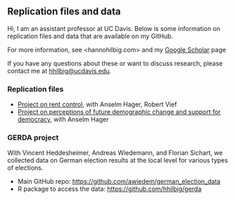 ## Replication files and data

Hi, I am an assistant professor at UC Davis. Below is some information on replication files and data that are available on my GitHub.

For more information, see <hannohilbig.com> and my [Google Scholar](https://scholar.google.com/citations?user=JzQv9FMAAAAJ&hl=en&oi=ao) page

If you have any questions about these or want to discuss research, please contact me at <hhilbig@ucdavis.edu>.

### Replication files

- [Project on rent control](https://github.com/hhilbig/hhv_rent_control_replication), with Anselm Hager, Robert Vief
- [Project on perceptions of future demographic change and support for democracy](https://github.com/hhilbig/democ_support_us), with Anselm Hager

### GERDA project

With Vincent Heddesheimer, Andreas Wiedemann, and Florian Sichart, we collected data on German election results at the local level for various types of elections.

- Main GitHub repo: <https://github.com/awiedem/german_election_data>
- R package to access the data: <https://github.com/hhilbig/gerda>
